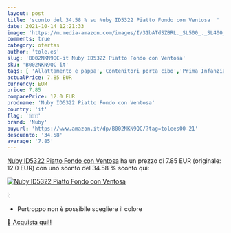 ```yaml
---
layout: post
title: 'sconto del 34.58 % su Nuby ID5322 Piatto Fondo con Ventosa  '
date: 2021-10-14 12:21:33
image: 'https://m.media-amazon.com/images/I/31bATdSZBRL._SL500_._SL400_.jpg'
comments: true
category: ofertas
author: 'tole.es'
slug: 'B002NKN9QC-it Nuby ID5322 Piatto Fondo con Ventosa'
sku: 'B002NKN9QC-it'
tags: [ 'Allattamento e pappa','Contenitori porta cibo','Prima Infanzia','Prima infanzia','nuby', ]
actualPrice: 7.85 EUR
currency: EUR
price: 7.85
comparePrice: 12.0 EUR
prodname: 'Nuby ID5322 Piatto Fondo con Ventosa'
country: 'it'
flag: '🇮🇹'
brand: 'Nuby'
buyurl: 'https://www.amazon.it/dp/B002NKN9QC/?tag=tolees00-21'
descuento: '34.58'
average: '7.85'
---
```


[Nuby ID5322 Piatto Fondo con Ventosa](https://www.amazon.it/dp/B002NKN9QC/?tag=tolees00-21) ha un prezzo di 7.85 EUR (originale: 12.0 EUR) con uno sconto del 34.58 % sconto qui:

[![Nuby ID5322 Piatto Fondo con Ventosa](https://m.media-amazon.com/images/I/31bATdSZBRL._SL500_._SL400_.jpg)](https://www.amazon.it/dp/B002NKN9QC/?tag=tolees00-21)

ℹ️:

- Purtroppo non è possibile scegliere il colore

[🛒 Acquista qui!!](https://www.amazon.it/dp/B002NKN9QC/?tag=tolees00-21)
